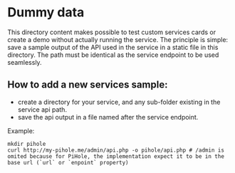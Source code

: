 # Dummy data

This directory content makes possible to test custom services cards or create a demo without actually running the service. 
The principle is simple: save a sample output of the API used in the service in a static file in this directory. The path must be identical as the service endpoint to be used seamlessly.

## How to add a new services sample: 

- create a directory for your service, and any sub-folder existing in the service api path. 
- save the api output in a file named after the service endpoint.

Example:
```
mkdir pihole
curl http://my-pihole.me/admin/api.php -o pihole/api.php # /admin is omited because for PiHole, the implementation expect it to be in the base url (`url` or `enpoint` property)
```